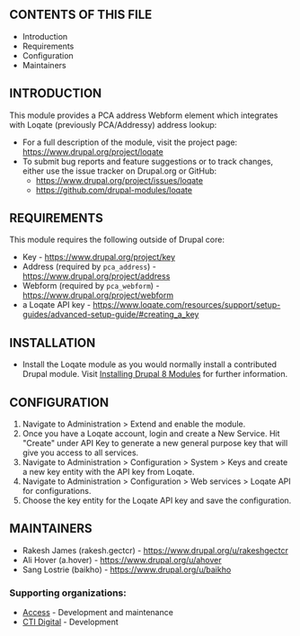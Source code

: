 CONTENTS OF THIS FILE
---------------------

 * Introduction
 * Requirements
 * Configuration
 * Maintainers


INTRODUCTION
------------

This module provides a PCA address Webform element which integrates
with Loqate (previously PCA/Addressy) address lookup:

 * For a full description of the module, visit the project page:
   https://www.drupal.org/project/loqate
 * To submit bug reports and feature suggestions or to track changes, either use
   the issue tracker on Drupal.org or GitHub:
   - https://www.drupal.org/project/issues/loqate
   - https://github.com/drupal-modules/loqate


REQUIREMENTS
------------

This module requires the following outside of Drupal core:

 * Key - https://www.drupal.org/project/key
 * Address (required by `pca_address`) - https://www.drupal.org/project/address
 * Webform (required by `pca_webform`) - https://www.drupal.org/project/webform
 * a Loqate API key -
   https://www.loqate.com/resources/support/setup-guides/advanced-setup-guide/#creating_a_key


INSTALLATION
------------

 * Install the Loqate module as you would normally install a contributed
   Drupal module. Visit [Installing Drupal 8 Modules](https://www.drupal.org/node/1897420) for further
   information.


CONFIGURATION
-------------

 1. Navigate to Administration > Extend and enable the module.
 2. Once you have a Loqate account, login and create a New Service. Hit
    "Create" under API Key to generate a new general purpose key that will give
    you access to all services.
 3. Navigate to Administration > Configuration > System > Keys and create a new
    key entity with the API key from Loqate.
 4. Navigate to Administration > Configuration > Web services > Loqate API
    for configurations.
 5. Choose the key entity for the Loqate API key and save the configuration.


MAINTAINERS
-----------

 * Rakesh James (rakesh.gectcr) - https://www.drupal.org/u/rakeshgectcr
 * Ali Hover (a.hover) - https://www.drupal.org/u/ahover
 * Sang Lostrie (baikho) - https://www.drupal.org/u/baikho

### Supporting organizations:

 * [Access](https://www.drupal.org/access) - Development and maintenance
 * [CTI Digital](https://www.drupal.org/cti-digital) - Development
